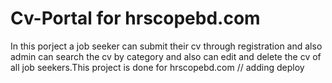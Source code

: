 Cv-Portal for hrscopebd.com
==========================

In this porject a job seeker can submit their cv through  registration and also admin can search the cv by category and also can edit and delete the cv of all job seekers.This project is done for hrscopebd.com
// adding deploy